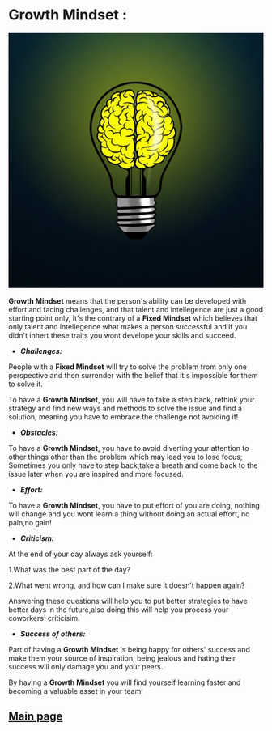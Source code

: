 # Growth Mindset : 
![Brain Power](Images/BrainPower.jpg "Brain Power!")

**Growth Mindset** means that the person's ability can be developed with effort and facing challenges, and that talent and intellegence are just a good starting point only, It's the contrary of a **Fixed Mindset** which believes that only talent and intellegence what makes a person successful and if you didn't inhert these traits you wont develope your skills and succeed. 

- ***Challenges:***
 
 People with a **Fixed Mindset** will try to solve the problem from only one perspective and then surrender with the belief that it's impossible for them to solve it.

To have a **Growth Mindset**, you will have to take a step back, rethink your strategy and find new ways and methods to solve the issue and find a solution, meaning you have to embrace the challenge not avoiding it!

- ***Obstacles:***

To have a **Growth Mindset**, you have to avoid diverting your attention to other things other than the problem which may lead you to lose focus; Sometimes you only have to step back,take a breath and come back to the issue later when you are inspired and more focused.

- ***Effort:***

To have a **Growth Mindset**, you have to put effort of you are doing, nothing will change and you wont learn a thing without doing an actual effort, no pain,no gain!

- ***Criticism:***

At the end of your day always ask yourself:

1.What was the best part of the day?

2.What went wrong, and how can I make sure it doesn’t happen again?

Answering these questions will help you to put better strategies to have better days in the future,also doing this will help you process your coworkers' criticisim.

- ***Success of others:***

Part of having a **Growth Mindset** is being happy for others' success and make them your source of inspiration, being jealous and hating their success will only damage you and your peers.

 By having a **Growth Mindset** you will find yourself learning faster and becoming a valuable asset in your team!
 


## [Main page](https://amjadmesmar.github.io/reading-notes/)